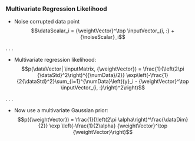 ### Multivariate Regression Likelihood

-   Noise corrupted data point
    $$\dataScalar_i = {\weightVector}^\top \inputVector_{i, :} + {\noiseScalar}_i$$

. . .

-   Multivariate regression likelihood:
    $$p(\dataVector| \inputMatrix, {\weightVector}) = \frac{1}{\left(2\pi {\dataStd}^2\right)^{{\numData}/2}} \exp\left(-\frac{1}{2{\dataStd}^2}\sum_{i=1}^{\numData}\left({y}_i - {\weightVector}^\top \inputVector_{i, :}\right)^2\right)$$

. . .

-   Now use a multivariate Gaussian prior:
    $$p({\weightVector}) = \frac{1}{\left(2\pi \alpha\right)^\frac{\dataDim}{2}} \exp \left(-\frac{1}{2\alpha} {\weightVector}^\top {\weightVector}\right)$$

